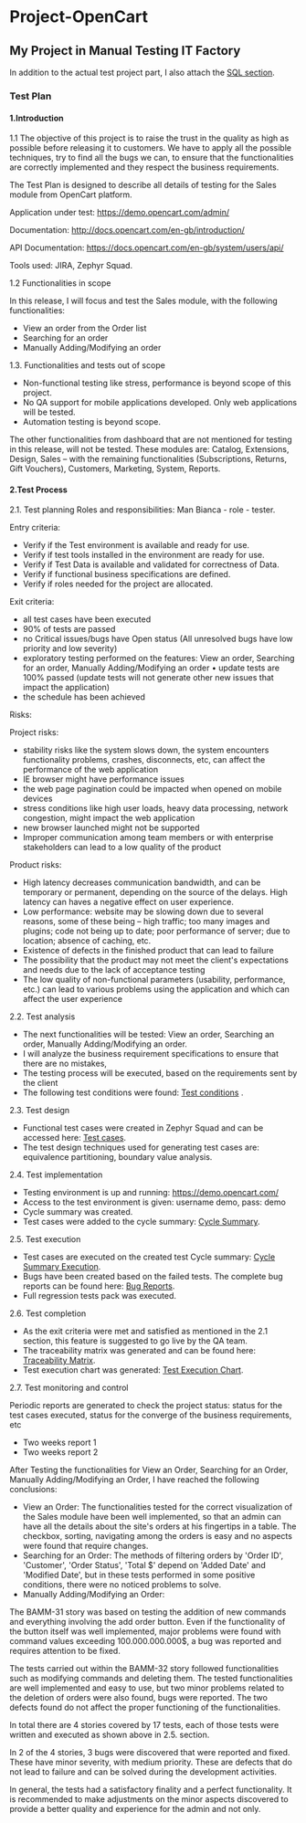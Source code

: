 # Project-OpenCart
## My Project in Manual Testing IT Factory

In addition to the actual test project part, I also attach the [SQL section](https://github.com/ManBianca/Project-OpenCart/blob/main/OpenCart-SQL.sql).

### Test Plan
#### 1.Introduction

1.1 The objective of this project is to raise the trust in the quality as high as possible before releasing it to customers. We have to apply all the possible techniques, try to find all the bugs we can, to ensure that the functionalities are correctly implemented and they respect the business requirements. 

The Test Plan is designed to describe all details of testing for the Sales module from OpenCart platform.

Application under test: https://demo.opencart.com/admin/

Documentation: http://docs.opencart.com/en-gb/introduction/

API Documentation: https://docs.opencart.com/en-gb/system/users/api/

Tools used: JIRA, Zephyr Squad.

1.2 Functionalities in scope

In this release, I will focus and test the Sales module, with the following functionalities:
* View an order from the Order list
* Searching for an order 
* Manually Adding/Modifying an order 

1.3. Functionalities and tests out of scope

*	Non-functional testing like stress, performance is beyond scope of this project.
*	No QA support for mobile applications developed. Only web applications will be tested.
*	Automation testing is beyond scope.

The other functionalities from dashboard that are not mentioned for testing in this release, will not be tested. These modules are: Catalog, Extensions, Design, Sales – with the remaining functionalities (Subscriptions, Returns, Gift Vouchers), Customers, Marketing, System, Reports.

#### 2.Test Process
2.1. Test planning
Roles and responsibilities: Man Bianca - role - tester.

Entry criteria:
*	Verify if the Test environment is available and ready for use.
*	Verify if test tools installed in the environment are ready for use.
*	Verify if Test Data is available and validated for correctness of Data.
*	Verify if functional business specifications are defined.
*	Verify if roles needed for the project are allocated.

Exit criteria:
*	all test cases have been executed
*	90% of tests are passed
*	no Critical issues/bugs have Open status (All unresolved bugs have low priority and low severity)
*	exploratory testing performed on the features: View an order, Searching for an order, Manually Adding/Modifying an order
•	update tests are 100% passed (update tests will not generate other new issues that impact the application)
*	the schedule has been achieved

Risks:

Project risks:
*	stability risks like the system slows down, the system encounters functionality problems, crashes, disconnects, etc, can affect the performance of the web application
*	IE browser might have performance issues
*	the web page pagination could be impacted when opened on mobile devices
*	stress conditions like high user loads, heavy data processing, network congestion, might impact the web application
*	new browser launched might not be supported
*	Improper communication among team members or with enterprise stakeholders can lead to a low quality of the product

Product risks:
*	High latency decreases communication bandwidth, and can be temporary or permanent, depending on the source of the delays. High latency can haves a negative effect on user experience.
*	Low performance: website may be slowing down due to several reasons, some of these being – high traffic; too many images and plugins; code not being up to date; poor performance of server; due to location; absence of caching, etc.
* Existence of defects in the finished product that can lead to failure
* The possibility that the product may not meet the client's expectations and needs due to the lack of acceptance testing
* The low quality of non-functional parameters (usability, performance, etc.) can lead to various problems using the application and which can affect the user experience

2.2. Test analysis
* The next functionalities will be tested: View an order, Searching an order, Manually Adding/Modifying an order.
* I will analyze the business requirement specifications to ensure that there are no mistakes, 
* The testing process will be executed, based on the requirements sent by the client
* The following test conditions were found: [Test conditions](https://github.com/ManBianca/Project-OpenCart/blob/main/Test%20conditions%20opencart.jpg) .

2.3. Test design
* Functional test cases were created in Zephyr Squad and can be accessed here: [Test cases](https://github.com/ManBianca/Project-OpenCart/blob/main/PDF%20(Jira).pdf).
* The test design techniques used for generating test cases are: equivalence partitioning, boundary value analysis.

2.4. Test implementation
* Testing environment is up and running: https://demo.opencart.com/
* Access to the test environment is given: username demo, pass: demo
* Cycle summary was created.
* Test cases were added to the cycle summary: [Cycle Summary](https://github.com/ManBianca/Project-OpenCart/blob/main/Cycle%20Summary%20-%20Sales%20module%20cycle.jpg).

2.5. Test execution
* Test cases are executed on the created test Cycle summary: [Cycle Summary Execution](https://github.com/ManBianca/Project-OpenCart/blob/main/ZFJ-Executions-02-12-2024.csv).
* Bugs have been created based on the failed tests. The complete bug reports can be found here: [Bug Reports](https://github.com/ManBianca/Project-OpenCart/blob/main/PDF%20(Jira).pdf).
* Full regression tests pack was executed.

2.6. Test completion
* As the exit criteria were met and satisfied as mentioned in the 2.1 section, this feature is suggested to go live by the QA team.
* The traceability matrix was generated and can be found here: [Traceability Matrix](https://github.com/ManBianca/Project-OpenCart/blob/main/Traceability%20Matrix.jpg).
* Test execution chart was generated: [Test Execution Chart](https://github.com/ManBianca/Project-OpenCart/blob/main/Test%20Execution%20chart.jpg).

2.7. Test monitoring and control

Periodic reports are generated to check the project status: status for the test cases executed, status for the converge of the business requirements, etc
* Two weeks report 1
* Two weeks report 2

After Testing the functionalities for View an Order, Searching for an Order, Manually Adding/Modifying an Order, I have reached the following conclusions:
* View an Order: The functionalities tested for the correct visualization of the Sales module have been well implemented, so that an admin can have all the details about the site's orders at his fingertips in a table. The checkbox, sorting, navigating among the orders is easy and no aspects were found that require changes.
* Searching for an Order: The methods of filtering orders by 'Order ID', 'Customer', 'Order Status', 'Total $' depend on 'Added Date' and 'Modified Date', but in these tests performed in some positive conditions, there were no noticed problems to solve.
* Manually Adding/Modifying an Order:
  
The BAMM-31 story was based on testing the addition of new commands and everything involving the add order button. Even if the functionality of the button itself was well implemented, major problems were found with command values exceeding 100.000.000.000$, a bug was reported and requires attention to be fixed.

The tests carried out within the BAMM-32 story followed functionalities such as modifying commands and deleting them. The tested functionalities are well implemented and easy to use, but two minor problems related to the deletion of orders were also found, bugs were reported. The two defects found do not affect the proper functioning of the functionalities.

In total there are 4 stories covered by 17 tests, each of those tests were written and executed as shown above in 2.5. section.

In 2 of the 4 stories, 3 bugs were discovered that were reported and fixed. These have minor severity, with medium priority. These are defects that do not lead to failure and can be solved during the development activities.

In general, the tests had a satisfactory finality and a perfect functionality. It is recommended to make adjustments on the minor aspects discovered to provide a better quality and experience for the admin and not only.

